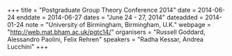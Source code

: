 +++
title = "Postgraduate Group Theory Conference 2014"
date = 2014-06-24
enddate = 2014-06-27
dates = "June 24 - 27, 2014"
dateadded = 2014-01-24
note = "University of Birmingham, Birmingham, U.K."
webpage = "http://web.mat.bham.ac.uk/pgtc14/"
organisers = "Russell Goddard, Alessandro Paolini, Felix Rehren"
speakers = "Radha Kessar, Andrea Lucchini"
+++
